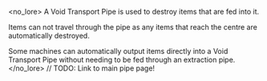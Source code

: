 <no_lore>
A Void Transport Pipe is used to destroy items that are fed into it.

Items can not travel through the pipe as any items that reach the centre are automatically destroyed.

Some machines can automatically output items directly into a Void Transport Pipe without needing to be fed through an extraction pipe.
</no_lore>
// TODO: Link to main pipe page!
